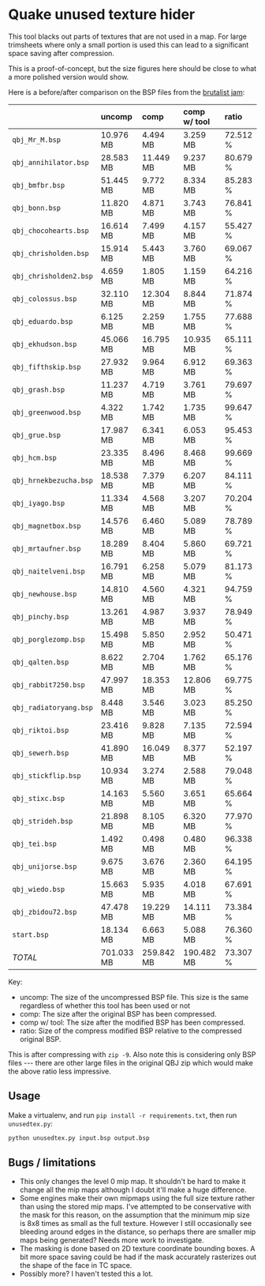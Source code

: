 # Quake unused texture hider

This tool blacks out parts of textures that are not used in a map.  For large
trimsheets where only a small portion is used this can lead to a significant
space saving after compression.

This is a proof-of-concept, but the size figures here should be close to what a
more polished version would show.

Here is a before/after comparison on the BSP files from the
[brutalist jam](https://www.slipseer.com/index.php?resources/quake-brutalist-jam.126/):


|                        | uncomp     | comp       | comp w/ tool   | ratio        |
|:-----------------------|:-----------|:-----------|:---------------|:-------------|
| `qbj_Mr_M.bsp`         | 10.976 MB  | 4.494 MB   | 3.259 MB       | 72.512 %     |
| `qbj_annihilator.bsp`  | 28.583 MB  | 11.449 MB  | 9.237 MB       | 80.679 %     |
| `qbj_bmfbr.bsp`        | 51.445 MB  | 9.772 MB   | 8.334 MB       | 85.283 %     |
| `qbj_bonn.bsp`         | 11.820 MB  | 4.871 MB   | 3.743 MB       | 76.841 %     |
| `qbj_chocohearts.bsp`  | 16.614 MB  | 7.499 MB   | 4.157 MB       | 55.427 %     |
| `qbj_chrisholden.bsp`  | 15.914 MB  | 5.443 MB   | 3.760 MB       | 69.067 %     |
| `qbj_chrisholden2.bsp` | 4.659 MB   | 1.805 MB   | 1.159 MB       | 64.216 %     |
| `qbj_colossus.bsp`     | 32.110 MB  | 12.304 MB  | 8.844 MB       | 71.874 %     |
| `qbj_eduardo.bsp`      | 6.125 MB   | 2.259 MB   | 1.755 MB       | 77.688 %     |
| `qbj_ekhudson.bsp`     | 45.066 MB  | 16.795 MB  | 10.935 MB      | 65.111 %     |
| `qbj_fifthskip.bsp`    | 27.932 MB  | 9.964 MB   | 6.912 MB       | 69.363 %     |
| `qbj_grash.bsp`        | 11.237 MB  | 4.719 MB   | 3.761 MB       | 79.697 %     |
| `qbj_greenwood.bsp`    | 4.322 MB   | 1.742 MB   | 1.735 MB       | 99.647 %     |
| `qbj_grue.bsp`         | 17.987 MB  | 6.341 MB   | 6.053 MB       | 95.453 %     |
| `qbj_hcm.bsp`          | 23.335 MB  | 8.496 MB   | 8.468 MB       | 99.669 %     |
| `qbj_hrnekbezucha.bsp` | 18.538 MB  | 7.379 MB   | 6.207 MB       | 84.111 %     |
| `qbj_iyago.bsp`        | 11.334 MB  | 4.568 MB   | 3.207 MB       | 70.204 %     |
| `qbj_magnetbox.bsp`    | 14.576 MB  | 6.460 MB   | 5.089 MB       | 78.789 %     |
| `qbj_mrtaufner.bsp`    | 18.289 MB  | 8.404 MB   | 5.860 MB       | 69.721 %     |
| `qbj_naitelveni.bsp`   | 16.791 MB  | 6.258 MB   | 5.079 MB       | 81.173 %     |
| `qbj_newhouse.bsp`     | 14.810 MB  | 4.560 MB   | 4.321 MB       | 94.759 %     |
| `qbj_pinchy.bsp`       | 13.261 MB  | 4.987 MB   | 3.937 MB       | 78.949 %     |
| `qbj_porglezomp.bsp`   | 15.498 MB  | 5.850 MB   | 2.952 MB       | 50.471 %     |
| `qbj_qalten.bsp`       | 8.622 MB   | 2.704 MB   | 1.762 MB       | 65.176 %     |
| `qbj_rabbit7250.bsp`   | 47.997 MB  | 18.353 MB  | 12.806 MB      | 69.775 %     |
| `qbj_radiatoryang.bsp` | 8.448 MB   | 3.546 MB   | 3.023 MB       | 85.250 %     |
| `qbj_riktoi.bsp`       | 23.416 MB  | 9.828 MB   | 7.135 MB       | 72.594 %     |
| `qbj_sewerh.bsp`       | 41.890 MB  | 16.049 MB  | 8.377 MB       | 52.197 %     |
| `qbj_stickflip.bsp`    | 10.934 MB  | 3.274 MB   | 2.588 MB       | 79.048 %     |
| `qbj_stixc.bsp`        | 14.163 MB  | 5.560 MB   | 3.651 MB       | 65.664 %     |
| `qbj_strideh.bsp`      | 21.898 MB  | 8.105 MB   | 6.320 MB       | 77.970 %     |
| `qbj_tei.bsp`          | 1.492 MB   | 0.498 MB   | 0.480 MB       | 96.338 %     |
| `qbj_unijorse.bsp`     | 9.675 MB   | 3.676 MB   | 2.360 MB       | 64.195 %     |
| `qbj_wiedo.bsp`        | 15.663 MB  | 5.935 MB   | 4.018 MB       | 67.691 %     |
| `qbj_zbidou72.bsp`     | 47.478 MB  | 19.229 MB  | 14.111 MB      | 73.384 %     |
| `start.bsp`            | 18.134 MB  | 6.663 MB   | 5.088 MB       | 76.360 %     |
| *TOTAL*                | 701.033 MB | 259.842 MB | 190.482 MB     | 73.307 %     |


Key:
- uncomp:   The size of the uncompressed BSP file.  This size is the same
  regardless of whether this tool has been used or not
- comp:  The size after the original BSP has been compressed.
- comp w/ tool:  The size after the modified BSP has been compressed.
- ratio:  Size of the compress modified BSP relative to the compressed original
  BSP.

This is after compressing with `zip -9`.  Also note this is considering only BSP
files --- there are other large files in the original QBJ zip which would make
the above ratio less impressive.

## Usage

Make a virtualenv, and run `pip install -r requirements.txt`, then run
`unusedtex.py`:

```bash
python unusedtex.py input.bsp output.bsp
```

## Bugs / limitations

- This only changes the level 0 mip map.  It shouldn't be hard to make it change
  all the mip maps although I doubt it'll make a huge difference.
- Some engines make their own mipmaps using the full size texture rather than
  using the stored mip maps.  I've attempted to be conservative with the mask
  for this reason,  on the assumption that the minimum mip size is 8x8 times as
  small as the full texture.  However I still occasionally see bleeding around
  edges in the distance, so perhaps there are smaller mip maps being generated?
  Needs more work to investigate.
- The masking is done based on 2D texture coordinate bounding boxes.  A bit more
  space saving could be had if the mask accurately rasterizes out the shape of
  the face in TC space.
- Possibly more?  I haven't tested this a lot.
